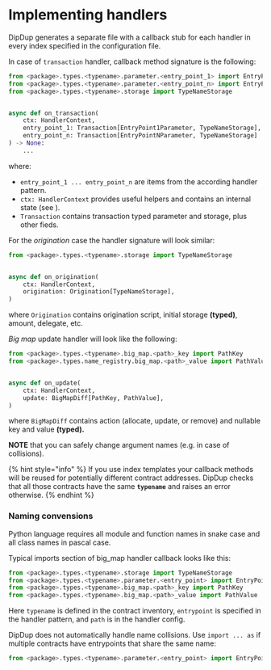 # Implementing handlers

DipDup generates a separate file with a callback stub for each handler in every index specified in the configuration file.

In case of `transaction` handler, callback method signature is the following:

```python
from <package>.types.<typename>.parameter.<entry_point_1> import EntryPoint1Parameter
from <package>.types.<typename>.parameter.<entry_point_n> import EntryPointNParameter
from <package>.types.<typename>.storage import TypeNameStorage


async def on_transaction(
    ctx: HandlerContext,
    entry_point_1: Transaction[EntryPoint1Parameter, TypeNameStorage],
    entry_point_n: Transaction[EntryPointNParameter, TypeNameStorage]
) -> None:
    ...
```

where:

* `entry_point_1 ... entry_point_n` are items from the according handler pattern.
* `ctx: HandlerContext` provides useful helpers and contains an internal state (see ).
* `Transaction` contains transaction typed parameter and storage, plus other fieds.

For the _origination_ case the handler signature will look similar:

```python
from <package>.types.<typename>.storage import TypeNameStorage


async def on_origination(
    ctx: HandlerContext,
    origination: Origination[TypeNameStorage],
)
```

where `Origination` contains origination script, initial storage **\(typed\)**, amount, delegate, etc.

_Big map_ update handler will look like the following:

```python
from <package>.types.<typename>.big_map.<path>_key import PathKey
from <package>.types.name_registry.big_map.<path>_value import PathValue


async def on_update(
    ctx: HandlerContext,
    update: BigMapDiff[PathKey, PathValue],
)
```

where `BigMapDiff` contains action \(allocate, update, or remove\) and nullable key and value **\(typed\).**

**NOTE** that you can safely change argument names \(e.g. in case of collisions\).

{% hint style="info" %}
If you use index templates your callback methods will be reused for potentially different contract addresses. DipDup checks that all those contracts have the same **`typename`** and raises an error otherwise.
{% endhint %}

### Naming convensions

Python language requires all module and function names in snake case and all class names in pascal case.

Typical imports section of big_map handler callback looks like this:

```python
from <package>.types.<typename>.storage import TypeNameStorage
from <package>.types.<typename>.parameter.<entry_point> import EntryPointParameter
from <package>.types.<typename>.big_map.<path>_key import PathKey
from <package>.types.<typename>.big_map.<path>_value import PathValue
```

Here `typename` is defined in the contract inventory, `entrypoint` is specified in the handler pattern, and `path` is in the handler config.

DipDup does not automatically handle name collisions. Use `import ... as` if multiple contracts have entrypoints that share the same name:

```python
from <package>.types.<typename>.parameter.<entry_point> import EntryPointParameter as Alias
```
